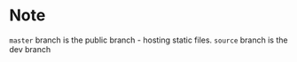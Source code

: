 # Note

```master``` branch is the public branch - hosting static files.
```source``` branch is the dev branch
